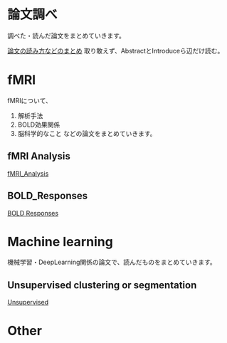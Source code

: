 # 論文調べ
調べた・読んだ論文をまとめていきます。

[論文の読み方などのまとめ](./how_to_read_summarize.md)
取り敢えず、AbstractとIntroduceら辺だけ読む。

# fMRI
fMRIについて、
1. 解析手法
2. BOLD効果関係
3. 脳科学的なこと
などの論文をまとめていきます。
## fMRI Analysis
[fMRI_Analysis](./fMRI_Analysis/fMRI_Analysis.md)
## BOLD_Responses
[BOLD Responses](./BOLD_Responses/BOLD_Responses.md)

# Machine learning
機械学習・DeepLearning関係の論文で、読んだものをまとめていきます。

## Unsupervised clustering or segmentation
[Unsupervised ](./Unsupervised/Unsupervised.md)

# Other
